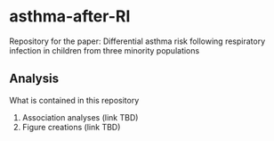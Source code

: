 # asthma-after-RI
Repository for the paper: Differential asthma risk following respiratory infection in children from three minority populations

## Analysis
What is contained in this repository
1. Association analyses (link TBD)
2. Figure creations (link TBD)
